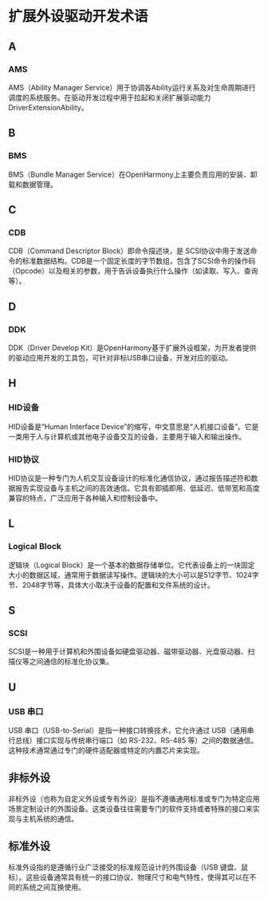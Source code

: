 # 扩展外设驱动开发术语
<!--Kit: Driver Development Kit-->
<!--Subsystem: Driver-->
<!--Owner: @lixinsheng2-->
<!--SE: @w00373942-->
<!--TSE: @dong-dongzhen-->

## A

### AMS

  AMS（Ability Manager Service）用于协调各Ability运行关系及对生命周期进行调度的系统服务。在驱动开发过程中用于拉起和关闭扩展驱动能力DriverExtensionAbility。

## B

### BMS

  BMS（Bundle Manager Service）在OpenHarmony上主要负责应用的安装、卸载和数据管理。

## C

### CDB

  CDB（Command Descriptor Block）即命令描述块，是 SCSI协议中用于发送命令的标准数据结构。CDB是一个固定长度的字节数组，包含了SCSI命令的操作码（Opcode）以及相关的参数，用于告诉设备执行什么操作（如读取、写入、查询等）。

## D

### DDK

  DDK（Driver Develop Kit）是OpenHarmony基于扩展外设框架，为开发者提供的驱动应用开发的工具包，可针对非标USB串口设备，开发对应的驱动。

## H

### HID设备

  HID设备是“Human Interface Device”的缩写，中文意思是“人机接口设备”。它是一类用于人与计算机或其他电子设备交互的设备，主要用于输入和输出操作。

### HID协议

  HID协议是一种专门为人机交互设备设计的标准化通信协议，通过报告描述符和数据报告实现设备与主机之间的高效通信。它具有即插即用、低延迟、低带宽和高度兼容的特点，广泛应用于各种输入和控制设备中。

## L

### Logical Block

  逻辑块（Logical Block）是一个基本的数据存储单位。它代表设备上的一块固定大小的数据区域，通常用于数据读写操作。逻辑块的大小可以是512字节、1024字节、2048字节等，具体大小取决于设备的配置和文件系统的设计。

## S

### SCSI

  SCSI是一种用于计算机和外围设备如硬盘驱动器、磁带驱动器、光盘驱动器、扫描仪等之间通信的标准化协议集。

## U

### USB 串口

  USB 串口（USB-to-Serial）是指一种接口转换技术，它允许通过 USB（通用串行总线）接口实现与传统串行端口（如 RS-232、RS-485 等）之间的数据通信。这种技术通常通过专门的硬件适配器或特定的内置芯片来实现。

## 非标外设

  非标外设（也称为自定义外设或专有外设）是指不遵循通用标准或专门为特定应用场景定制设计的外围设备。这类设备往往需要专门的软件支持或者特殊的接口来实现与主机系统的通信。

## 标准外设

  标准外设指的是遵循行业广泛接受的标准规范设计的外围设备（USB 键盘、鼠标）。这些设备通常具有统一的接口协议、物理尺寸和电气特性，使得其可以在不同的系统之间互换使用。
